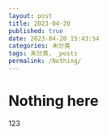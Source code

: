 ```yaml
---
layout: post
title: 2023-04-20
published: true
date: 2023-04-20 15:43:54
categories: 未分类
tags: 未分类, _posts
permalink: /Nothing/
---
```


# Nothing here

123